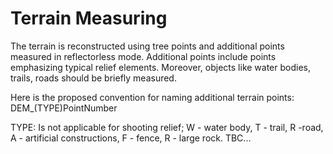  # Terrain Measuring
 
 The terrain is reconstructed using tree points and additional points measured in reflectorless mode. Additional points include points emphasizing typical relief elements. Moreover, objects like water bodies, trails, roads should be briefly measured. 
 
 Here is the proposed convention for naming additional terrain points:
 DEM_(TYPE)PointNumber
 
 TYPE: Is not applicable for shooting relief; W - water body, T - trail, R -road, A - artificial constructions, F - fence, R - large rock. TBC... 
